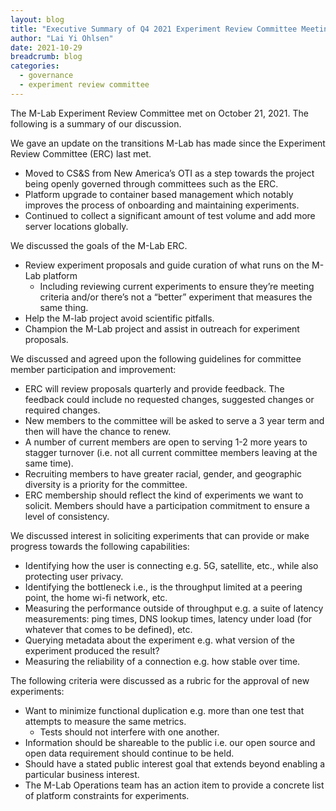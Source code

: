 ```yaml
---
layout: blog
title: "Executive Summary of Q4 2021 Experiment Review Committee Meeting"
author: "Lai Yi Ohlsen"
date: 2021-10-29
breadcrumb: blog
categories:
  - governance
  - experiment review committee
---
```


The M-Lab Experiment Review Committee met on October 21, 2021. The following is
a summary of our discussion.<!--more-->

We gave an update on the transitions M-Lab has made since the Experiment Review
Committee (ERC) last met.

* Moved to CS&S from New America’s OTI as a step towards the project being
  openly governed through committees such as the ERC.
* Platform upgrade to container based management which notably improves the
  process of onboarding and maintaining experiments.
* Continued to collect a significant amount of test volume and add more server
  locations globally.

We discussed the goals of the M-Lab ERC. 

* Review experiment proposals and guide curation of what runs on the M-Lab platform
  * Including reviewing current experiments to ensure they’re meeting criteria
    and/or there’s not a “better” experiment that measures the same thing.
* Help the M-lab project avoid scientific pitfalls.
* Champion the M-Lab project and assist in outreach for experiment proposals.

We discussed and agreed upon the following guidelines for committee member
participation and improvement:

* ERC will review proposals quarterly and provide feedback. The feedback could
  include no requested changes, suggested changes or required changes.
* New members to the committee will be asked to serve a 3 year term and then
  will have the chance to renew.
* A number of current members are open to serving 1-2 more years to stagger
  turnover (i.e. not all current committee members leaving at the same time).
* Recruiting members to have greater racial, gender, and geographic diversity is
  a priority for the committee.
* ERC membership should reflect the kind of experiments we want to solicit.
  Members should have a participation commitment to ensure a level of
  consistency.

We discussed interest in soliciting experiments that can provide or make
progress towards the following capabilities:

* Identifying how the user is connecting e.g. 5G, satellite, etc., while also
  protecting user privacy.
* Identifying the bottleneck i.e., is the throughput limited at a peering point,
  the home wi-fi network, etc.
* Measuring the performance outside of throughput e.g. a suite of latency
  measurements: ping times, DNS lookup times, latency under load (for whatever
  that comes to be defined), etc.
* Querying metadata about the experiment e.g. what version of the experiment
  produced the result?
* Measuring the reliability of a connection e.g. how stable over time.

The following criteria were discussed as a rubric for the approval of new experiments:

* Want to minimize functional duplication e.g. more than one test that attempts
  to measure the same metrics.
  * Tests should not interfere with one another.
* Information should be shareable to the public i.e. our open source and open
  data requirement should continue to be held.
* Should have a stated public interest goal that extends beyond enabling a
  particular business interest.
* The M-Lab Operations team has an action item to provide a concrete list of
  platform constraints for experiments.

